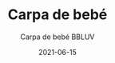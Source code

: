 ---
date: '2021-06-15'
title: Carpa de bebé
subtitle: Carpa de bebé BBLUV
image: https://lh3.googleusercontent.com/pw/ACtC-3fIyKq02J3rYo4-G2Duykp6Zb_PHS3TFLMgUs1P3ak23GWdUw5E1TdyO9L29AV8jqGMulmKtVyFqrFXyXYGrxzzHmaXTNrHIyNUZdnv5s43rqC8W-GhVnGJrzPJzkT4h2T2JFGnCbUFTA-A2trb6-o-cg=w828-h621-no?authuser=0
price: $ 30.000
weight: 30
description: Carpa de bebé para viajes, playa y juegos, nueva. Incluye mosquitero, juguetes colgantes y forro de transporte
link: 
exclude: false
---